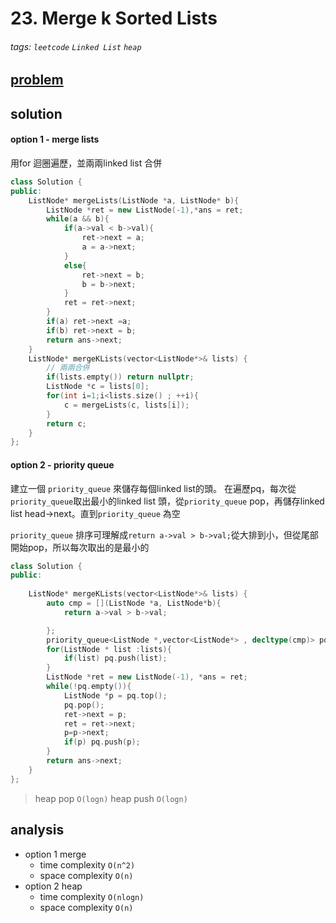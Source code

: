 # 23. Merge k Sorted Lists

###### tags: `leetcode` `Linked List` `heap`

## [problem](https://leetcode.com/problems/merge-k-sorted-lists/)

## solution 

#### option 1 - merge lists

用for 迴圈遍歷，並兩兩linked list 合併

```c++
class Solution {
public:
    ListNode* mergeLists(ListNode *a, ListNode* b){
        ListNode *ret = new ListNode(-1),*ans = ret;
        while(a && b){
            if(a->val < b->val){
                ret->next = a;
                a = a->next;
            }
            else{
                ret->next = b;
                b = b->next;
            }
            ret = ret->next;
        }
        if(a) ret->next =a;
        if(b) ret->next = b;
        return ans->next;
    }
    ListNode* mergeKLists(vector<ListNode*>& lists) {
        // 兩兩合併
        if(lists.empty()) return nullptr;
        ListNode *c = lists[0];
        for(int i=1;i<lists.size() ; ++i){
            c = mergeLists(c, lists[i]);
        }
        return c;
    }
};
```

#### option 2 - priority queue
建立一個 `priority_queue` 來儲存每個linked list的頭。
在遍歷pq，每次從`priority_queue`取出最小的linked list 頭，從`priority_queue` pop，再儲存linked list head->next。直到`priority_queue` 為空 

`priority_queue` 排序可理解成`return a->val > b->val;`從大排到小，但從尾部開始pop，所以每次取出的是最小的

```c++
class Solution {
public:
    
    ListNode* mergeKLists(vector<ListNode*>& lists) {
        auto cmp = [](ListNode *a, ListNode*b){
            return a->val > b->val;

        };
        priority_queue<ListNode *,vector<ListNode*> , decltype(cmp)> pq(cmp);
        for(ListNode * list :lists){
            if(list) pq.push(list);
        }
        ListNode *ret = new ListNode(-1), *ans = ret;
        while(!pq.empty()){
            ListNode *p = pq.top();
            pq.pop();
            ret->next = p;
            ret = ret->next;
            p=p->next;
            if(p) pq.push(p);
        }
        return ans->next;
    }
};
```

> heap pop `O(logn)`
> heap push `O(logn)`


## analysis 
- option 1 merge
    - time complexity `O(n^2)`
    - space complexity `O(n)`
- option 2 heap
    - time complexity `O(nlogn)`
    - space complexity `O(n)`